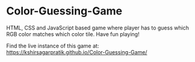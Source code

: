 # Color-Guessing-Game
HTML, CSS and JavaScript based game where player has to guess which RGB color matches which color tile. Have fun playing!

Find the live instance of this game at: https://kshirsagarpratik.github.io/Color-Guessing-Game/

